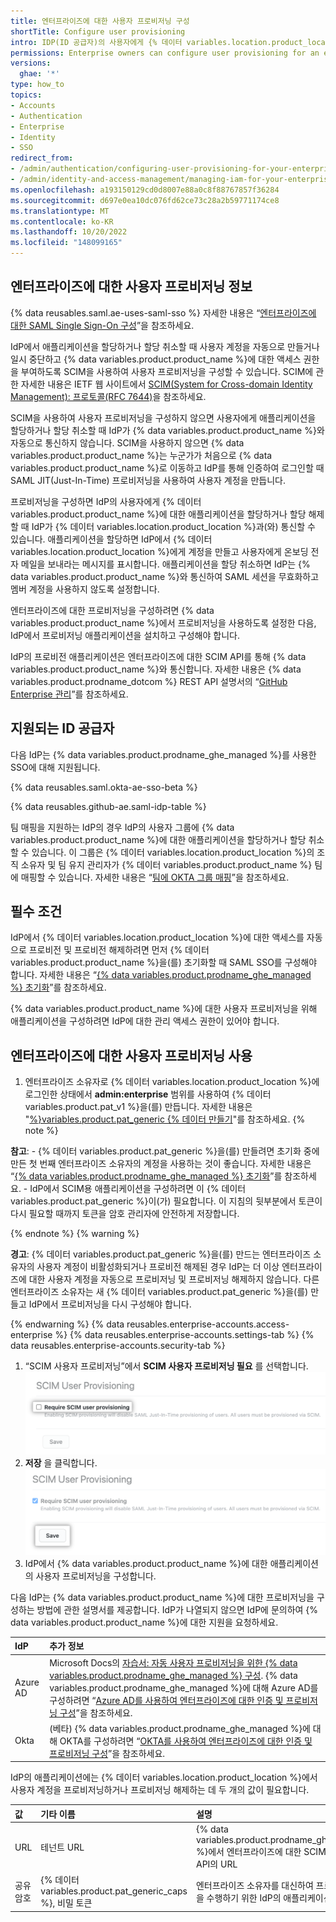 ```yaml
---
title: 엔터프라이즈에 대한 사용자 프로비저닝 구성
shortTitle: Configure user provisioning
intro: IDP(ID 공급자)의 사용자에게 {% 데이터 variables.location.product_location %}에 대한 애플리케이션을 할당할 때 {% 데이터 variables.location.product_location %}에 사용자 계정을 자동으로 프로비전하는 엔터프라이즈용 SCIM(도메인 간 ID 관리) 시스템을 구성할 수 있습니다.
permissions: Enterprise owners can configure user provisioning for an enterprise on {% data variables.product.product_name %}.
versions:
  ghae: '*'
type: how_to
topics:
- Accounts
- Authentication
- Enterprise
- Identity
- SSO
redirect_from:
- /admin/authentication/configuring-user-provisioning-for-your-enterprise
- /admin/identity-and-access-management/managing-iam-for-your-enterprise/configuring-user-provisioning-for-your-enterprise
ms.openlocfilehash: a193150129cd0d8007e88a0c8f88767857f36284
ms.sourcegitcommit: d697e0ea10dc076fd62ce73c28a2b59771174ce8
ms.translationtype: MT
ms.contentlocale: ko-KR
ms.lasthandoff: 10/20/2022
ms.locfileid: "148099165"
---
```

## 엔터프라이즈에 대한 사용자 프로비저닝 정보

{% data reusables.saml.ae-uses-saml-sso %} 자세한 내용은 “[엔터프라이즈에 대한 SAML Single Sign-On 구성](/admin/authentication/configuring-saml-single-sign-on-for-your-enterprise)”을 참조하세요.

IdP에서 애플리케이션을 할당하거나 할당 취소할 때 사용자 계정을 자동으로 만들거나 일시 중단하고 {% data variables.product.product_name %}에 대한 액세스 권한을 부여하도록 SCIM을 사용하여 사용자 프로비저닝을 구성할 수 있습니다. SCIM에 관한 자세한 내용은 IETF 웹 사이트에서 [SCIM(System for Cross-domain Identity Management): 프로토콜(RFC 7644)](https://tools.ietf.org/html/rfc7644)을 참조하세요.

SCIM을 사용하여 사용자 프로비저닝을 구성하지 않으면 사용자에게 애플리케이션을 할당하거나 할당 취소할 때 IdP가 {% data variables.product.product_name %}와 자동으로 통신하지 않습니다. SCIM을 사용하지 않으면 {% data variables.product.product_name %}는 누군가가 처음으로 {% data variables.product.product_name %}로 이동하고 IdP를 통해 인증하여 로그인할 때 SAML JIT(Just-In-Time) 프로비저닝을 사용하여 사용자 계정을 만듭니다.

프로비저닝을 구성하면 IdP의 사용자에게 {% 데이터 variables.product.product_name %}에 대한 애플리케이션을 할당하거나 할당 해제할 때 IdP가 {% 데이터 variables.location.product_location %}과(와) 통신할 수 있습니다. 애플리케이션을 할당하면 IdP에서 {% 데이터 variables.location.product_location %}에게 계정을 만들고 사용자에게 온보딩 전자 메일을 보내라는 메시지를 표시합니다. 애플리케이션을 할당 취소하면 IdP는 {% data variables.product.product_name %}와 통신하여 SAML 세션을 무효화하고 멤버 계정을 사용하지 않도록 설정합니다.

엔터프라이즈에 대한 프로비저닝을 구성하려면 {% data variables.product.product_name %}에서 프로비저닝을 사용하도록 설정한 다음, IdP에서 프로비저닝 애플리케이션을 설치하고 구성해야 합니다.

IdP의 프로비전 애플리케이션은 엔터프라이즈에 대한 SCIM API를 통해 {% data variables.product.product_name %}와 통신합니다. 자세한 내용은 {% data variables.product.prodname_dotcom %} REST API 설명서의 “[GitHub Enterprise 관리](/rest/reference/enterprise-admin#scim)”를 참조하세요.

## 지원되는 ID 공급자

다음 IdP는 {% data variables.product.prodname_ghe_managed %}를 사용한 SSO에 대해 지원됩니다.

{% data reusables.saml.okta-ae-sso-beta %}

{% data reusables.github-ae.saml-idp-table %}

팀 매핑을 지원하는 IdP의 경우 IdP의 사용자 그룹에 {% data variables.product.product_name %}에 대한 애플리케이션을 할당하거나 할당 취소할 수 있습니다. 이 그룹은 {% 데이터 variables.location.product_location %}의 조직 소유자 및 팀 유지 관리자가 {% 데이터 variables.product.product_name %} 팀에 매핑할 수 있습니다. 자세한 내용은 “[팀에 OKTA 그룹 매핑](/admin/authentication/configuring-authentication-and-provisioning-with-your-identity-provider/mapping-okta-groups-to-teams)”을 참조하세요.

## 필수 조건

IdP에서 {% 데이터 variables.location.product_location %}에 대한 액세스를 자동으로 프로비전 및 프로비전 해제하려면 먼저 {% 데이터 variables.product.product_name %}을(를) 초기화할 때 SAML SSO를 구성해야 합니다. 자세한 내용은 “[{% data variables.product.prodname_ghe_managed %} 초기화](/admin/configuration/initializing-github-ae)”를 참조하세요.

{% data variables.product.product_name %}에 대한 사용자 프로비저닝을 위해 애플리케이션을 구성하려면 IdP에 대한 관리 액세스 권한이 있어야 합니다.

## 엔터프라이즈에 대한 사용자 프로비저닝 사용

1. 엔터프라이즈 소유자로 {% 데이터 variables.location.product_location %}에 로그인한 상태에서 **admin:enterprise** 범위를 사용하여 {% 데이터 variables.product.pat_v1 %}을(를) 만듭니다. 자세한 내용은 "[%}variables.product.pat_generic {% 데이터 만들기](/github/authenticating-to-github/creating-a-personal-access-token)"를 참조하세요.
  {% note %}

  **참고**:
    - {% 데이터 variables.product.pat_generic %}을(를) 만들려면 초기화 중에 만든 첫 번째 엔터프라이즈 소유자의 계정을 사용하는 것이 좋습니다. 자세한 내용은 “[{% data variables.product.prodname_ghe_managed %} 초기화](/admin/configuration/initializing-github-ae)”를 참조하세요.
    - IdP에서 SCIM용 애플리케이션을 구성하려면 이 {% 데이터 variables.product.pat_generic %}이(가) 필요합니다. 이 지침의 뒷부분에서 토큰이 다시 필요할 때까지 토큰을 암호 관리자에 안전하게 저장합니다.

  {% endnote %} {% warning %}

  **경고**: {% 데이터 variables.product.pat_generic %}을(를) 만드는 엔터프라이즈 소유자의 사용자 계정이 비활성화되거나 프로비전 해제된 경우 IdP는 더 이상 엔터프라이즈에 대한 사용자 계정을 자동으로 프로비저닝 및 프로비저닝 해제하지 않습니다. 다른 엔터프라이즈 소유자는 새 {% 데이터 variables.product.pat_generic %}을(를) 만들고 IdP에서 프로비저닝을 다시 구성해야 합니다.

  {% endwarning %} {% data reusables.enterprise-accounts.access-enterprise %} {% data reusables.enterprise-accounts.settings-tab %} {% data reusables.enterprise-accounts.security-tab %}
1. “SCIM 사용자 프로비저닝”에서 **SCIM 사용자 프로비저닝 필요** 를 선택합니다.
  ![엔터프라이즈 보안 설정에 있는 “SCIM 사용자 프로비저닝 필요” 확인란](/assets/images/help/enterprises/settings-require-scim-user-provisioning.png)
1. **저장** 을 클릭합니다.
  ![엔터프라이즈 보안 설정에 있는 “SCIM 사용자 프로비저닝 필요” 아래 저장 단추](/assets/images/help/enterprises/settings-scim-save.png)
1. IdP에서 {% data variables.product.product_name %}에 대한 애플리케이션의 사용자 프로비저닝을 구성합니다.

  다음 IdP는 {% data variables.product.product_name %}에 대한 프로비저닝을 구성하는 방법에 관한 설명서를 제공합니다. IdP가 나열되지 않으면 IdP에 문의하여 {% data variables.product.product_name %}에 대한 지원을 요청하세요.

  | IdP | 추가 정보 |
  | :- | :- |
  | Azure AD | Microsoft Docs의 [자습서: 자동 사용자 프로비저닝을 위한 {% data variables.product.prodname_ghe_managed %} 구성](https://docs.microsoft.com/azure/active-directory/saas-apps/github-ae-provisioning-tutorial). {% data variables.product.prodname_ghe_managed %}에 대해 Azure AD를 구성하려면 “[Azure AD를 사용하여 엔터프라이즈에 대한 인증 및 프로비저닝 구성](/admin/authentication/configuring-authentication-and-provisioning-with-your-identity-provider/configuring-authentication-and-provisioning-for-your-enterprise-using-azure-ad)”을 참조하세요.|
| Okta | (베타) {% data variables.product.prodname_ghe_managed %}에 대해 OKTA를 구성하려면 “[OKTA를 사용하여 엔터프라이즈에 대한 인증 및 프로비저닝 구성](/admin/authentication/configuring-authentication-and-provisioning-with-your-identity-provider/configuring-authentication-and-provisioning-for-your-enterprise-using-okta)”을 참조하세요.|

  IdP의 애플리케이션에는 {% 데이터 variables.location.product_location %}에서 사용자 계정을 프로비저닝하거나 프로비저닝 해제하는 데 두 개의 값이 필요합니다.

  | 값 | 기타 이름 | 설명 | 예제 |
  | :- | :- | :- | :- |
  | URL | 테넌트 URL | {% data variables.product.prodname_ghe_managed %}에서 엔터프라이즈에 대한 SCIM 프로비저닝 API의 URL | <nobr><code>{% data variables.product.api_url_pre %}/scim/v2</nobr></code> |
  | 공유 암호 | {% 데이터 variables.product.pat_generic_caps %}, 비밀 토큰 | 엔터프라이즈 소유자를 대신하여 프로비저닝 작업을 수행하기 위한 IdP의 애플리케이션 토큰 | 1단계에서 만든 {% 데이터 variables.product.pat_generic_caps %} |
